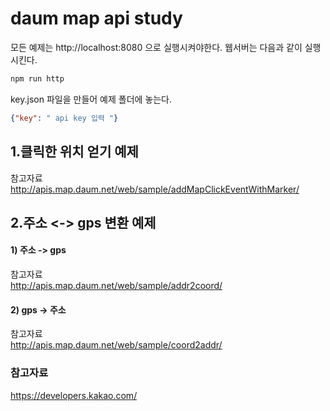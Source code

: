 # daum map api study

모든 예제는 http://localhost:8080 으로 실행시켜야한다.
웹서버는 다음과 같이 실행시킨다.
```bash
npm run http
```

key.json 파일을 만들어 예제 폴더에 놓는다.

```json
{"key": " api key 입력 "}
```



## 1.클릭한 위치 얻기 예제

참고자료  
http://apis.map.daum.net/web/sample/addMapClickEventWithMarker/

## 2.주소 <-> gps 변환 예제

#### 1) 주소 -> gps
참고자료    
http://apis.map.daum.net/web/sample/addr2coord/

#### 2) gps -> 주소
참고자료  
http://apis.map.daum.net/web/sample/coord2addr/  







### 참고자료

https://developers.kakao.com/
